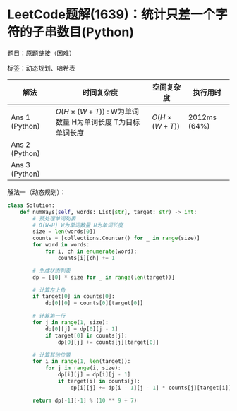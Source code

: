 # LeetCode题解(1639)：统计只差一个字符的子串数目(Python)

题目：[原题链接](https://leetcode-cn.com/problems/count-substrings-that-differ-by-one-character/)（困难）

标签：动态规划、哈希表

| 解法           | 时间复杂度                                             | 空间复杂度   | 执行用时     |
| -------------- | ------------------------------------------------------ | ------------ | ------------ |
| Ans 1 (Python) | $O(H×(W+T))$ : W为单词数量 H为单词长度 T为目标单词长度 | $O(H×(W+T))$ | 2012ms (64%) |
| Ans 2 (Python) |                                                        |              |              |
| Ans 3 (Python) |                                                        |              |              |

解法一（动态规划）：

```python
class Solution:
    def numWays(self, words: List[str], target: str) -> int:
        # 预处理单词列表
        # O(W×H) W为单词数量 H为单词长度
        size = len(words[0])
        counts = [collections.Counter() for _ in range(size)]
        for word in words:
            for i, ch in enumerate(word):
                counts[i][ch] += 1

        # 生成状态列表
        dp = [[0] * size for _ in range(len(target))]

        # 计算左上角
        if target[0] in counts[0]:
            dp[0][0] = counts[0][target[0]]

        # 计算第一行
        for j in range(1, size):
            dp[0][j] = dp[0][j - 1]
            if target[0] in counts[j]:
                dp[0][j] += counts[j][target[0]]

        # 计算其他位置
        for i in range(1, len(target)):
            for j in range(i, size):
                dp[i][j] = dp[i][j - 1]
                if target[i] in counts[j]:
                    dp[i][j] += dp[i - 1][j - 1] * counts[j][target[i]]

        return dp[-1][-1] % (10 ** 9 + 7)
```